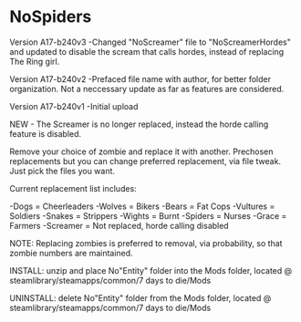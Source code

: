 # NoSpiders

Version A17-b240v3
-Changed "NoScreamer" file to "NoScreamerHordes" and updated to disable the scream that calls hordes, instead of replacing The Ring girl.

Version A17-b240v2
-Prefaced file name with author, for better folder organization. Not a neccessary update as far as features are considered.

Version A17-b240v1
-Initial upload

NEW - The Screamer is no longer replaced, instead the horde calling feature is disabled.

Remove your choice of zombie and replace it with another.
Prechosen replacements but you can change preferred replacement, via file tweak. Just pick the files you want.

Current replacement list includes:

-Dogs = Cheerleaders
-Wolves = Bikers
-Bears = Fat Cops
-Vultures = Soldiers
-Snakes = Strippers
-Wights = Burnt
-Spiders = Nurses
-Grace = Farmers
-Screamer = Not replaced, horde calling disabled

NOTE: Replacing zombies is preferred to removal, via probability, so that zombie numbers are maintained.

INSTALL: unzip and place No"Entity" folder into the Mods folder, located @ steamlibrary/steamapps/common/7 days to die/Mods

UNINSTALL: delete No"Entity" folder from the Mods folder, located @ steamlibrary/steamapps/common/7 days to die/Mods
